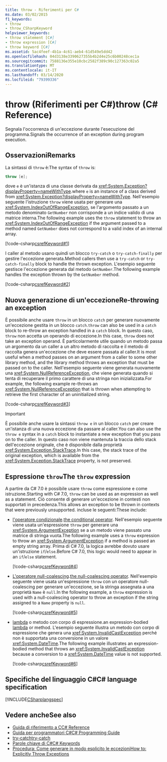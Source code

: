 ```yaml
---
title: throw - Riferimenti per C#
ms.date: 03/02/2015
f1_keywords:
- throw
- throw_CSharpKeyword
helpviewer_keywords:
- throw statement [C#]
- throw expression [C#]
- throw keyword [C#]
ms.assetid: 5ac4feef-4b1a-4c61-aeb4-61d549e5dd42
ms.openlocfilehash: 04d3138e3390627355b4b2d4e25c6b00248cec1a
ms.sourcegitcommit: 7588136e355e10cbc2582f389c90c127363c02a5
ms.translationtype: MT
ms.contentlocale: it-IT
ms.lasthandoff: 03/14/2020
ms.locfileid: "79399336"
---
```

# <a name="throw-c-reference"></a><span data-ttu-id="2885c-102">throw (Riferimenti per C#)</span><span class="sxs-lookup"><span data-stu-id="2885c-102">throw (C# Reference)</span></span>

<span data-ttu-id="2885c-103">Segnala l'occorrenza di un'eccezione durante l'esecuzione del programma.</span><span class="sxs-lookup"><span data-stu-id="2885c-103">Signals the occurrence of an exception during program execution.</span></span>  
  
## <a name="remarks"></a><span data-ttu-id="2885c-104">Osservazioni</span><span class="sxs-lookup"><span data-stu-id="2885c-104">Remarks</span></span>

<span data-ttu-id="2885c-105">La sintassi di `throw` è:</span><span class="sxs-lookup"><span data-stu-id="2885c-105">The syntax of `throw` is:</span></span>

```csharp
throw [e];
```

<span data-ttu-id="2885c-106">dove `e` è un'istanza di una classe derivata da <xref:System.Exception?displayProperty=nameWithType>.</span><span class="sxs-lookup"><span data-stu-id="2885c-106">where `e` is an instance of a class derived from <xref:System.Exception?displayProperty=nameWithType>.</span></span> <span data-ttu-id="2885c-107">Nell'esempio seguente l'istruzione `throw` viene usata per generare una <xref:System.IndexOutOfRangeException>, se l'argomento passato a un metodo denominato `GetNumber` non corrisponde a un indice valido di una matrice interna.</span><span class="sxs-lookup"><span data-stu-id="2885c-107">The following example uses the `throw` statement to throw an <xref:System.IndexOutOfRangeException> if the argument passed to a method named `GetNumber` does not correspond to a valid index of an internal array.</span></span>

[!code-csharp[csrefKeyword#1](~/samples/snippets/csharp/language-reference/keywords/throw/throw-1.cs#1)]

<span data-ttu-id="2885c-108">I caller al metodo usano quindi un blocco `try-catch` o `try-catch-finally` per gestire l'eccezione generata.</span><span class="sxs-lookup"><span data-stu-id="2885c-108">Method callers then use a `try-catch` or `try-catch-finally` block to handle the thrown exception.</span></span> <span data-ttu-id="2885c-109">L'esempio seguente gestisce l'eccezione generata dal metodo `GetNumber`.</span><span class="sxs-lookup"><span data-stu-id="2885c-109">The following example handles the exception thrown by the `GetNumber` method.</span></span>

[!code-csharp[csrefKeyword#2](~/samples/snippets/csharp/language-reference/keywords/throw/throw-1.cs#2)]

## <a name="re-throwing-an-exception"></a><span data-ttu-id="2885c-110">Nuova generazione di un'eccezione</span><span class="sxs-lookup"><span data-stu-id="2885c-110">Re-throwing an exception</span></span>

<span data-ttu-id="2885c-111">È possibile anche usare `throw` in un blocco `catch` per generare nuovamente un'eccezione gestita in un blocco `catch`.</span><span class="sxs-lookup"><span data-stu-id="2885c-111">`throw` can also be used in a `catch` block to re-throw an exception handled in a `catch` block.</span></span>  <span data-ttu-id="2885c-112">In questo caso, `throw` non accetta un operando di eccezione.</span><span class="sxs-lookup"><span data-stu-id="2885c-112">In this case, `throw` does not take an exception operand.</span></span> <span data-ttu-id="2885c-113">È particolarmente utile quando un metodo passa un argomento da un caller a un altro metodo di raccolta e il metodo di raccolta genera un'eccezione che deve essere passata al caller.</span><span class="sxs-lookup"><span data-stu-id="2885c-113">It is most useful when a method passes on an argument from a caller to some other library method, and the library method throws an exception that must be passed on to the caller.</span></span> <span data-ttu-id="2885c-114">Nell'esempio seguente viene generata nuovamente una <xref:System.NullReferenceException>, che viene generata quando si tenta di recuperare il primo carattere di una stringa non inizializzata.</span><span class="sxs-lookup"><span data-stu-id="2885c-114">For example, the following example re-throws an <xref:System.NullReferenceException> that is thrown when attempting to retrieve the first character of an uninitialized string.</span></span>

[!code-csharp[csrefKeyword#3](~/samples/snippets/csharp/language-reference/keywords/throw/throw-3.cs#3)]

> [!IMPORTANT]
> <span data-ttu-id="2885c-115">È possibile anche usare la sintassi `throw e` in un blocco `catch` per creare un'istanza di una nuova eccezione da passare al caller.</span><span class="sxs-lookup"><span data-stu-id="2885c-115">You can also use the `throw e` syntax in a `catch` block to instantiate a new exception that you pass on to the caller.</span></span> <span data-ttu-id="2885c-116">In questo caso non viene mantenuta la traccia dello stack dell'eccezione originale, che è disponibile dalla proprietà <xref:System.Exception.StackTrace>.</span><span class="sxs-lookup"><span data-stu-id="2885c-116">In this case, the stack trace of the original exception, which is available from the <xref:System.Exception.StackTrace> property, is not preserved.</span></span>

## <a name="the-throw-expression"></a><span data-ttu-id="2885c-117">Espressione `throw`</span><span class="sxs-lookup"><span data-stu-id="2885c-117">The `throw` expression</span></span>

<span data-ttu-id="2885c-118">A partire da C# 7.0 è possibile usare `throw` come espressione e come istruzione.</span><span class="sxs-lookup"><span data-stu-id="2885c-118">Starting with C# 7.0, `throw` can be used as an expression as well as a statement.</span></span> <span data-ttu-id="2885c-119">Ciò consente di generare un'eccezione in contesti non supportati in precedenza.</span><span class="sxs-lookup"><span data-stu-id="2885c-119">This allows an exception to be thrown in contexts that were previously unsupported.</span></span> <span data-ttu-id="2885c-120">incluse le seguenti:</span><span class="sxs-lookup"><span data-stu-id="2885c-120">These include:</span></span>

- <span data-ttu-id="2885c-121">[l'operatore condizionale](../operators/conditional-operator.md).</span><span class="sxs-lookup"><span data-stu-id="2885c-121">[the conditional operator](../operators/conditional-operator.md).</span></span> <span data-ttu-id="2885c-122">Nell'esempio seguente viene usata un'espressione `throw` per generare una <xref:System.ArgumentException> se a un metodo viene passato una matrice di stringa vuota.</span><span class="sxs-lookup"><span data-stu-id="2885c-122">The following example uses a `throw` expression to throw an <xref:System.ArgumentException> if a method is passed an empty string array.</span></span> <span data-ttu-id="2885c-123">Prima di C# 7.0, la logica avrebbe dovuto usare un'istruzione `if`/`else`.</span><span class="sxs-lookup"><span data-stu-id="2885c-123">Before C# 7.0, this logic would need to appear in an `if`/`else` statement.</span></span>

   [!code-csharp[csrefKeyword#4](~/samples/snippets/csharp/language-reference/keywords/throw/conditional.cs#1)]

- <span data-ttu-id="2885c-124">[L'operatore null-coalescing](../operators/null-coalescing-operator.md).</span><span class="sxs-lookup"><span data-stu-id="2885c-124">[the null-coalescing operator](../operators/null-coalescing-operator.md).</span></span> <span data-ttu-id="2885c-125">Nell'esempio seguente viene usata un'espressione `throw` con un operatore null-coalescing per generare un'eccezione, se la stringa assegnata a una proprietà `Name` è `null`.</span><span class="sxs-lookup"><span data-stu-id="2885c-125">In the following example, a `throw` expression is used with a null-coalescing operator to throw an exception if the string assigned to a `Name` property is `null`.</span></span>

   [!code-csharp[csrefKeyword#5](~/samples/snippets/csharp/language-reference/keywords/throw/coalescing.cs#1)]

- <span data-ttu-id="2885c-126">[lambda](../../programming-guide/statements-expressions-operators/lambda-expressions.md) o metodo con corpo di espressione.</span><span class="sxs-lookup"><span data-stu-id="2885c-126">an expression-bodied [lambda](../../programming-guide/statements-expressions-operators/lambda-expressions.md) or method.</span></span> <span data-ttu-id="2885c-127">L'esempio seguente illustra un metodo con corpo di espressione che genera una <xref:System.InvalidCastException> perché non è supportata una conversione in un valore <xref:System.DateTime>.</span><span class="sxs-lookup"><span data-stu-id="2885c-127">The following example illustrates an expression-bodied method that throws an <xref:System.InvalidCastException> because a conversion to a <xref:System.DateTime> value is not supported.</span></span>

   [!code-csharp[csrefKeyword#6](~/samples/snippets/csharp/language-reference/keywords/throw/exp-bodied.cs#1)]

## <a name="c-language-specification"></a><span data-ttu-id="2885c-128">Specifiche del linguaggio C#</span><span class="sxs-lookup"><span data-stu-id="2885c-128">C# language specification</span></span>

[!INCLUDE[CSharplangspec](~/includes/csharplangspec-md.md)]

## <a name="see-also"></a><span data-ttu-id="2885c-129">Vedere anche</span><span class="sxs-lookup"><span data-stu-id="2885c-129">See also</span></span>

- [<span data-ttu-id="2885c-130">Guida di riferimento a C</span><span class="sxs-lookup"><span data-stu-id="2885c-130">C# Reference</span></span>](../index.md)
- [<span data-ttu-id="2885c-131">Guida per programmatori C#</span><span class="sxs-lookup"><span data-stu-id="2885c-131">C# Programming Guide</span></span>](../../programming-guide/index.md)
- [<span data-ttu-id="2885c-132">try-catch</span><span class="sxs-lookup"><span data-stu-id="2885c-132">try-catch</span></span>](try-catch.md)
- [<span data-ttu-id="2885c-133">Parole chiave di C#</span><span class="sxs-lookup"><span data-stu-id="2885c-133">C# Keywords</span></span>](index.md)
- [<span data-ttu-id="2885c-134">Procedura: Come generare in modo esplicito le eccezioni</span><span class="sxs-lookup"><span data-stu-id="2885c-134">How to: Explicitly Throw Exceptions</span></span>](../../../standard/exceptions/how-to-explicitly-throw-exceptions.md)

